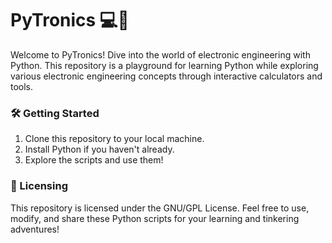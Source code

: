 # PyTronics 💻🔌

Welcome to PyTronics! Dive into the world of electronic engineering with Python. This repository is a playground for learning Python while exploring various electronic engineering concepts through interactive calculators and tools.

### 🛠️ Getting Started

1. Clone this repository to your local machine.
2. Install Python if you haven't already.
3. Explore the scripts and use them!

### 📜 Licensing

This repository is licensed under the GNU/GPL License. Feel free to use, modify, and share these Python scripts for your learning and tinkering adventures!

